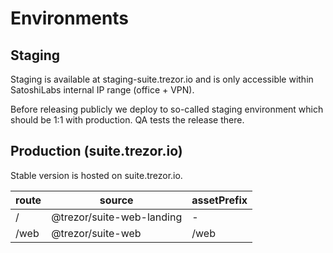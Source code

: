 # Environments

## Staging

Staging is available at staging-suite.trezor.io and is only accessible within SatoshiLabs internal IP range (office + VPN).

Before releasing publicly we deploy to so-called staging environment which should be 1:1 with production. QA tests the release there.

## Production (suite.trezor.io)

Stable version is hosted on suite.trezor.io.

| route            | source                    | assetPrefix                           |
| ---------------- | ------------------------- | ------------------------------------- |
| /                | @trezor/suite-web-landing | -                                     |
| /web             | @trezor/suite-web         | /web                                  |
